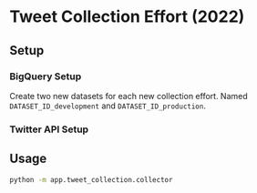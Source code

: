 # Tweet Collection Effort (2022)

## Setup

### BigQuery Setup

Create two new datasets for each new collection effort. Named `DATASET_ID_development` and `DATASET_ID_production`.

### Twitter API Setup


## Usage

```sh
python -m app.tweet_collection.collector
```
